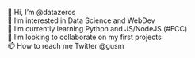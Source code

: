 👋 Hi, I’m @datazeros<br />
👀 I’m interested in Data Science and WebDev<br />
🌱 I’m currently learning Python and JS/NodeJS (#FCC)<br />
💞️ I’m looking to collaborate on my first projects<br />
📫 How to reach me Twitter @gusm

<!---
datazeros/datazeros is a ✨ special ✨ repository because its `README.md` (this file) appears on your GitHub profile.
You can click the Preview link to take a look at your changes.
--->
